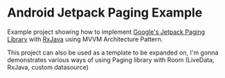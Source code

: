 # Android Jetpack Paging Example

Example project showing how to implement [Google's Jetpack Paging Library](https://developer.android.com/topic/libraries/architecture/paging/) with [RxJava](https://github.com/ReactiveX/RxJava) using MVVM Architecture Pattern.

This project can also be used as a template to be expanded on, I'm gonna demonstrates various ways of using Paging library with Room (LiveData, RxJava, custom datasource)
